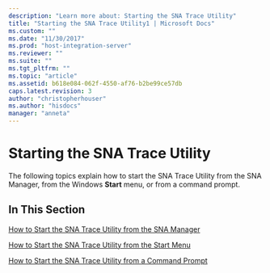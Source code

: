 ```yaml
---
description: "Learn more about: Starting the SNA Trace Utility"
title: "Starting the SNA Trace Utility1 | Microsoft Docs"
ms.custom: ""
ms.date: "11/30/2017"
ms.prod: "host-integration-server"
ms.reviewer: ""
ms.suite: ""
ms.tgt_pltfrm: ""
ms.topic: "article"
ms.assetid: b618e084-062f-4550-af76-b2be99ce57db
caps.latest.revision: 3
author: "christopherhouser"
ms.author: "hisdocs"
manager: "anneta"
---
```

# Starting the SNA Trace Utility
The following topics explain how to start the SNA Trace Utility from the SNA Manager, from the Windows **Start** menu, or from a command prompt.  
  
## In This Section  
 [How to Start the SNA Trace Utility from the SNA Manager](../core/how-to-start-the-sna-trace-utility-from-the-sna-manager1.md)  
  
 [How to Start the SNA Trace Utility from the Start Menu](../core/how-to-start-the-sna-trace-utility-from-the-start-menu2.md)  
  
 [How to Start the SNA Trace Utility from a Command Prompt](../core/how-to-start-the-sna-trace-utility-from-a-command-prompt1.md)
